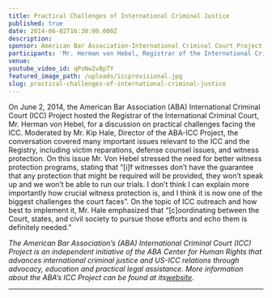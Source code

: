 ```yaml
---
title: Practical Challenges of International Criminal Justice
published: true
date: 2014-06-02T16:30:00.000Z
description:
sponsor: American Bar Association-International Criminal Court Project
participants: 'Mr. Herman von Hebel, Registrar of the International Criminal Court; Mr. Kip Hale, Senior Counsel, ABA Center for Human Rights & Director of the ABA-ICC Project'
venue:
youtube_video_id: qPoNw2vBpTY
featured_image_path: /uploads/iccprovisional.jpg
slug: practical-challenges-of-international-criminal-justice
---
```



On June 2, 2014, the American Bar Association (ABA) International Criminal Court (ICC) Project hosted the Registrar of the International Criminal Court, Mr. Herman von Hebel, for a discussion on practical challenges facing the ICC. Moderated by Mr. Kip Hale, Director of the ABA-ICC Project, the conversation covered many important issues relevant to the ICC and the Registry, including victim reparations, defense counsel issues, and witness protection. On this issue Mr. Von Hebel stressed the need for better witness protection programs, stating that “[i]f witnesses don’t have the guarantee that any protection that might be required will be provided, they won’t speak up and we won’t be able to run our trials. I don’t think I can explain more importantly how crucial witness protection is, and I think it is now one of the biggest challenges the court faces”. On the topic of ICC outreach and how best to implement it, Mr. Hale emphasized that “[c]oordinating between the Court, states, and civil society to pursue those efforts and echo them is definitely needed.”

*The American Bar Association’s (ABA) International Criminal Court (ICC) Project is an independent initiative of the ABA Center for Human Rights that advances international criminal justice and US-ICC relations through advocacy, education and practical legal assistance. More information about the ABA’s ICC Project can be found at its[website](https://www.aba-icc.org/).*

---